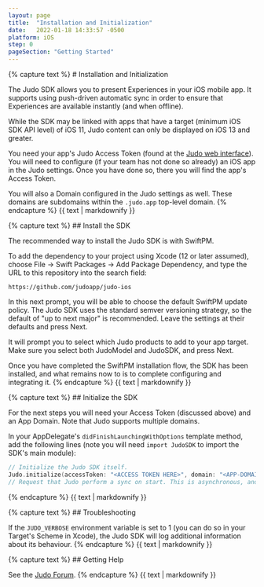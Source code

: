 ```yaml
---
layout: page
title:  "Installation and Initialization"
date:   2022-01-18 14:33:57 -0500
platform: iOS
step: 0
pageSection: "Getting Started"
---
```

<section id="installation-and-initialization">
{% capture text %}  
# Installation and Initialization

The Judo SDK allows you to present Experiences in your iOS mobile app. It supports using push-driven automatic sync in order to ensure that Experiences are available instantly (and when offline).

While the SDK may be linked with apps that have a target (minimum iOS SDK API level) of iOS 11, Judo content can only be displayed on iOS 13 and greater.

You need your app's Judo Access Token (found at the [Judo web interface](https://www.judo.app/login)).  You will need to configure (if your team has not done so already) an iOS app in the Judo settings. Once you have done so, there you will find the app's Access Token.

You will also a Domain configured in the Judo settings as well. These domains are subdomains within the `.judo.app` top-level domain.
{% endcapture %}
{{ text | markdownify }}
</section>
<section id="install-the-sdk">
{% capture text %}
## Install the SDK

The recommended way to install the Judo SDK is with SwiftPM.

To add the dependency to your project using Xcode (12 or later assumed), choose File -> Swift Packages -> Add Package Dependency, and type the URL to this repository into the search field:

    https://github.com/judoapp/judo-ios

In this next prompt, you will be able to choose the default SwiftPM update policy. The Judo SDK uses the standard semver versioning strategy, so the default of "up to next major" is recommended.  Leave the settings at their defaults and press Next.

It will prompt you to select which Judo products to add to your app target.  Make sure you select both JudoModel and JudoSDK, and press Next.

Once you have completed the SwiftPM installation flow, the SDK has been installed, and what remains now to is to complete configuring and integrating it.
{% endcapture %}
{{ text | markdownify }}
</section>
<section id="initialize-the-sdk">
{% capture text %}
## Initialize the SDK

For the next steps you will need your Access Token (discussed above) and an App Domain. Note that Judo supports multiple domains.

In your AppDelegate's `didFinishLaunchingWithOptions` template method, add the following lines (note you will need `import JudoSDK` to import the SDK's main module):

```swift
// Initialize the Judo SDK itself.
Judo.initialize(accessToken: "<ACCESS TOKEN HERE>", domain: "<APP-DOMAIN-HERE>")
// Request that Judo perform a sync on start. This is asynchronous, and in the event of no pending updates will consist of only a small, single HTTP request.
```
{% endcapture %}
{{ text | markdownify }}
</section>
<section id="troubleshooting">
{% capture text %}
## Troubleshooting

If the `JUDO_VERBOSE` environment variable is set to 1 (you can do so in your Target's Scheme in Xcode), the Judo SDK will log additional information about its behaviour.
{% endcapture %}
{{ text | markdownify }}
</section>
<section id="getting-help">
{% capture text %}
## Getting Help

See the [Judo Forum](https://forum.judo.app/c/sdk-integration).
{% endcapture %}
{{ text | markdownify }}
</section>